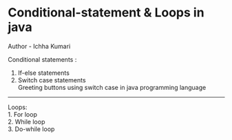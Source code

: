 # Conditional-statement & Loops in java
Author  - Ichha Kumari

Conditional statements :
1. If-else statements
2. Switch case statements
   <br>
Greeting buttons using switch case in java programming language
<hr>
Loops:
<br>
1. For loop<br>
2. While loop<br>
3. Do-while loop
   
